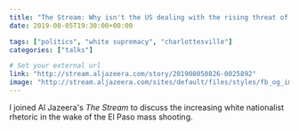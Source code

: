 ```yaml
---
title: "The Stream: Why isn't the US dealing with the rising threat of white supremacy?"
date: 2019-08-05T19:30:00+00:00

tags: ["politics", "white supremacy", "charlottesville"]
categories: ["talks"]

# Set your external url
link: "http://stream.aljazeera.com/story/201908050826-0025892"
image: "http://stream.aljazeera.com/sites/default/files/styles/fb_og_image/public/1564945857-Callout-FB-Twitter-08-05-19.jpg?itok=_W4RKxLd"
---
```

I joined Al Jazeera's _The Stream_ to discuss the increasing white nationalist rhetoric in the wake of the El Paso mass shooting.